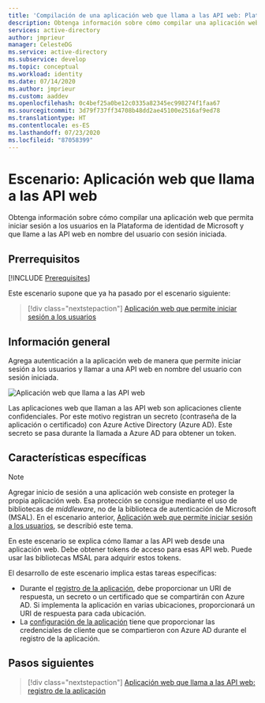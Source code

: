 ```yaml
---
title: 'Compilación de una aplicación web que llama a las API web: Plataforma de identidad de Microsoft | Azure'
description: Obtenga información sobre cómo compilar una aplicación web que llame a API web (información general)
services: active-directory
author: jmprieur
manager: CelesteDG
ms.service: active-directory
ms.subservice: develop
ms.topic: conceptual
ms.workload: identity
ms.date: 07/14/2020
ms.author: jmprieur
ms.custom: aaddev
ms.openlocfilehash: 0c4bef25a0be12c0335a82345ec998274f1faa67
ms.sourcegitcommit: 3d79f737ff34708b48dd2ae45100e2516af9ed78
ms.translationtype: HT
ms.contentlocale: es-ES
ms.lasthandoff: 07/23/2020
ms.locfileid: "87058399"
---
```

# <a name="scenario-a-web-app-that-calls-web-apis"></a>Escenario: Aplicación web que llama a las API web

Obtenga información sobre cómo compilar una aplicación web que permita iniciar sesión a los usuarios en la Plataforma de identidad de Microsoft y que llame a las API web en nombre del usuario con sesión iniciada.

## <a name="prerequisites"></a>Prerrequisitos

[!INCLUDE [Prerequisites](../../../includes/active-directory-develop-scenarios-prerequisites.md)]

Este escenario supone que ya ha pasado por el escenario siguiente:

> [!div class="nextstepaction"]
> [Aplicación web que permite iniciar sesión a los usuarios](scenario-web-app-sign-user-overview.md)

## <a name="overview"></a>Información general

Agrega autenticación a la aplicación web de manera que permite iniciar sesión a los usuarios y llamar a una API web en nombre del usuario con sesión iniciada.

![Aplicación web que llama a las API web](./media/scenario-webapp/web-app.svg)

Las aplicaciones web que llaman a las API web son aplicaciones cliente confidenciales.
Por este motivo registran un secreto (contraseña de la aplicación o certificado) con Azure Active Directory (Azure AD). Este secreto se pasa durante la llamada a Azure AD para obtener un token.

## <a name="specifics"></a>Características específicas

> [!NOTE]
> Agregar inicio de sesión a una aplicación web consiste en proteger la propia aplicación web. Esa protección se consigue mediante el uso de bibliotecas de *middleware*, no de la biblioteca de autenticación de Microsoft (MSAL). En el escenario anterior, [Aplicación web que permite iniciar sesión a los usuarios](scenario-web-app-sign-user-overview.md), se describió este tema.
>
> En este escenario se explica cómo llamar a las API web desde una aplicación web. Debe obtener tokens de acceso para esas API web. Puede usar las bibliotecas MSAL para adquirir estos tokens.

El desarrollo de este escenario implica estas tareas específicas:

- Durante el [registro de la aplicación](scenario-web-app-call-api-app-registration.md), debe proporcionar un URI de respuesta, un secreto o un certificado que se compartirán con Azure AD. Si implementa la aplicación en varias ubicaciones, proporcionará un URI de respuesta para cada ubicación.
- La [configuración de la aplicación](scenario-web-app-call-api-app-configuration.md) tiene que proporcionar las credenciales de cliente que se compartieron con Azure AD durante el registro de la aplicación.

## <a name="next-steps"></a>Pasos siguientes

> [!div class="nextstepaction"]
> [Aplicación web que llama a las API web: registro de la aplicación](scenario-web-app-call-api-app-registration.md)
